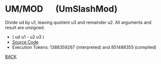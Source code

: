 # UM/MOD &emsp; (UmSlashMod)
Divide ud by u1, leaving quotient u3 and remainder u2. All arguments and result are unsigned.
* ( ud u1 - u2 u3 )
* [Source Code](../words/core/UmSlashMod.cs)
* Execution Tokens: 1388359267 (interpreted) and 851488355 (compiled)


[BACK](builtins.md#UmSlashMod)
